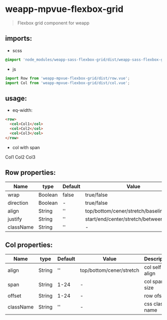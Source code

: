 # weapp-mpvue-flexbox-grid
> Flexbox grid component for weapp


## imports:
+ scss
```scss
@import 'node_modules/weapp-sass-flexbox-grid/dist/weapp-sass-flexbox-grid.scss';
```

+ js
```js
import Row from 'weapp-mpvue-flexbox-grid/dist/row.vue';
import Col from 'weapp-mpvue-flexbox-grid/dist/col.vue';
```


## usage:
+ eq-width:
```html
<row>
  <col>Col1</col>
  <col>Col2</col>
  <col>Col3</col>
</row>
```

+ col with span
<row>
  <col span="2">Col1</col>
  <col span="20">Col2</col>
  <col span="2">Col3</col>
</row>


## Row properties:
| Name      | type    | Default | Value                                   | Description         |
|-----------|---------|---------|-----------------------------------------|---------------------|
| wrap      | Boolean | false   | true/false                              | wrap/nowrap         |
| direction | Boolean | -       | true/false                              | horizontal/vertical |
| align     | String  | ''      | top/bottom/cener/stretch/baseline       | row align           |
| justify   | String  | ''      | start/end/center/stretch/between/around | row jusitfy         |
| className | String  | ''      | -                                       | css class name      |


## Col properties:
| Name      | type   | Default | Value                    | Description    |
|-----------|--------|---------|--------------------------|----------------|
| align     | String | ''      | top/bottom/cener/stretch | col self align |
| span      | String | 1-24    | -                        | col span size  |
| offset    | String | 1-24    | -                        | row ofset      |
| className | String | ''      | -                        | css class name |
